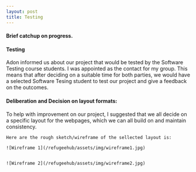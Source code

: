 ```yaml
---
layout: post
title: Testing
---
```

#### Brief catchup on progress.

#### Testing

Adon informed us about our project that would be tested by the Software Testing course students. I was appointed as the contact for my group. This means that after deciding on a suitable time for both parties, we would have a selected Software Tesing student to test our project and give a feedback on the outcomes.

#### Deliberation and Decision on layout formats: 

To help with improvement on our project, I suggested that we all decide on a specific layout for the webpages, which we can all build on and maintain consistency.
	
	Here are the rough sketch/wireframe of the sellected layout is:

	![Wireframe 1](/refugeehub/assets/img/wireframe1.jpg)


	![Wireframe 2](/refugeehub/assets/img/wireframe2.jpg)
